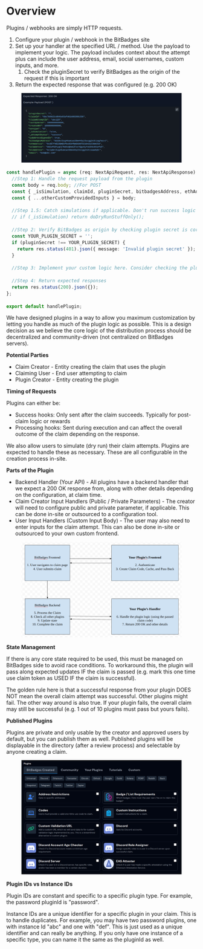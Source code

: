 # Overview

Plugins / webhooks are simply HTTP requests.

1. Configure your plugin / webhook in the BitBadges site
2. Set up your handler at the specified URL / method. Use the payload to implement your logic. The payload includes context about the attempt plus can include the user address, email, social usernames, custom inputs, and more.
   1. Check the pluginSecret to verify BitBadges as the origin of the request if this is important
3. Return the expected response that was configured (e.g. 200 OK)

<figure><img src="../../../.gitbook/assets/image (5) (1) (1).png" alt=""><figcaption></figcaption></figure>

```typescript
const handlePlugin = async (req: NextApiRequest, res: NextApiResponse) => {
  //Step 1: Handle the request payload from the plugin
  const body = req.body; //For POST
  const { _isSimulation, claimId, pluginSecret, bitbadgesAddress, ethAddress, solAddress, btcAddress, lastUpdated, createdAt } = body;
  const { ...otherCustomProvidedInputs } = body;
  
  //Step 1.5: Catch simulations if applicable. Don't run success logic on a dry run
  // if (_isSimulation) return doDryRunStuffOnly();
  
  //Step 2: Verify BitBadges as origin by checking plugin secret is correct
  const YOUR_PLUGIN_SECRET = '';
  if (pluginSecret !== YOUR_PLUGIN_SECRET) {
    return res.status(401).json({ message: 'Invalid plugin secret' });
  }
  
  //Step 3: Implement your custom logic here. Consider checking the plugin's creation / last updated time to implement version control.
  
  //Step 4: Return expected responses
  return res.status(200).json({});
};

export default handlePlugin;
```

We have designed plugins in a way to allow you maximum customization by letting you handle as much of the plugin logic as possible. This is a design decision as we believe the core logic of the distribution process should be decentralized and community-driven (not centralized on BitBadges servers).

**Potential Parties**

* Claim Creator - Entity creating the claim that uses the plugin
* Claiming User - End user attempting to claim
* Plugin Creator - Entity creating the plugin

**Timing of Requests**

Plugins can either be:

* Success hooks: Only sent after the claim succeeds. Typically for post-claim logic or rewards
* Processing hooks: Sent during execution and can affect the overall outcome of the claim depending on the response.

We also allow users to simulate (dry run) their claim attempts. Plugins are expected to handle these as necessary. These are all configurable in the creation process in-site.

**Parts of the Plugin**

* Backend Handler (Your API) - All plugins have a backend handler that we expect a 200 OK response from, along with other details depending on the configuration, at claim time.
* Claim Creator Input Handlers (Public / Private Parameters) - The creator will need to configure public and private parameter, if applicable. This can be done in-site or outsourced to a configuration tool.
* User Input Handlers (Custom Input Body) - The user may also need to enter inputs for the claim attempt. This can also be done in-site or outsourced to your own custom frontend.

<figure><img src="../../../.gitbook/assets/image (5) (1) (1) (1) (1) (1) (1) (1) (1).png" alt=""><figcaption></figcaption></figure>

**State Management**

If there is any core state required to be used, this must be managed on BitBadges side to avoid race conditions. To workaround this, the plugin will pass along expected updates IF the claim is passed (e.g. mark this one time use claim token as USED IF the claim is successful).

The golden rule here is that a successful response from your plugin DOES NOT mean the overall claim attempt was successful. Other plugins might fail. The other way around is also true. If your plugin fails, the overall claim may still be successful (e.g. 1 out of 10 plugins must pass but yours fails).

**Published Plugins**

Plugins are private and only usable by the creator and approved users by default, but you can publish them as well. Published plugins will be displayable in the directory (after a review process) and selectable by anyone creating a claim.

<figure><img src="../../../.gitbook/assets/image (1) (1) (1) (1) (1) (1) (1) (1) (1) (1) (1) (1) (1) (1) (1) (1) (1) (1) (1) (1) (1) (1) (1) (1) (1) (1) (1) (1) (1) (1) (1) (1) (1) (1).png" alt=""><figcaption></figcaption></figure>

**Plugin IDs vs Instance IDs**

Plugin IDs are constant and specific to a specific plugin type. For example, the password pluginId is "password".

Instance IDs are a unique identifier for a specific plugin in your claim. This is to handle duplicates. For example, you may have two password plugins, one with instance Id "abc" and one with "def". This is just used as a unique identifier and can really be anything. If you only have one instance of a specific type, you can name it the same as the pluginId as well.

